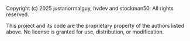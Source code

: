 Copyright (c) 2025 justanormalguy, hvdev and stockman50. All rights reserved.

This project and its code are the proprietary property of the authors listed above.
No license is granted for use, distribution, or modification.